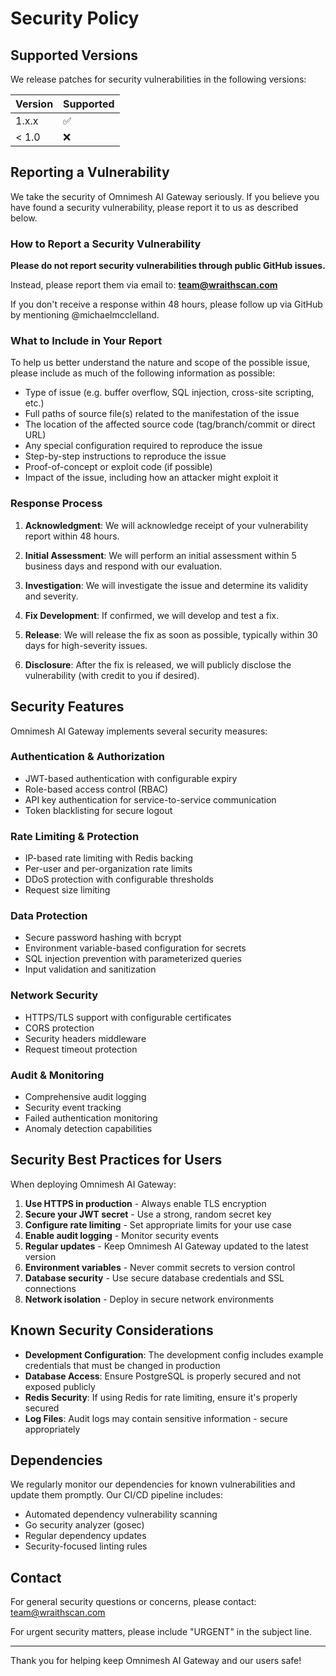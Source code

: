 # Security Policy

## Supported Versions

We release patches for security vulnerabilities in the following versions:

| Version | Supported          |
| ------- | ------------------ |
| 1.x.x   | :white_check_mark: |
| < 1.0   | :x:                |

## Reporting a Vulnerability

We take the security of Omnimesh AI Gateway seriously. If you believe you have found a security vulnerability, please report it to us as described below.

### How to Report a Security Vulnerability

**Please do not report security vulnerabilities through public GitHub issues.**

Instead, please report them via email to: **team@wraithscan.com**

If you don't receive a response within 48 hours, please follow up via GitHub by mentioning @michaelmcclelland.

### What to Include in Your Report

To help us better understand the nature and scope of the possible issue, please include as much of the following information as possible:

- Type of issue (e.g. buffer overflow, SQL injection, cross-site scripting, etc.)
- Full paths of source file(s) related to the manifestation of the issue
- The location of the affected source code (tag/branch/commit or direct URL)
- Any special configuration required to reproduce the issue
- Step-by-step instructions to reproduce the issue
- Proof-of-concept or exploit code (if possible)
- Impact of the issue, including how an attacker might exploit it

### Response Process

1. **Acknowledgment**: We will acknowledge receipt of your vulnerability report within 48 hours.

2. **Initial Assessment**: We will perform an initial assessment within 5 business days and respond with our evaluation.

3. **Investigation**: We will investigate the issue and determine its validity and severity.

4. **Fix Development**: If confirmed, we will develop and test a fix.

5. **Release**: We will release the fix as soon as possible, typically within 30 days for high-severity issues.

6. **Disclosure**: After the fix is released, we will publicly disclose the vulnerability (with credit to you if desired).

## Security Features

Omnimesh AI Gateway implements several security measures:

### Authentication & Authorization
- JWT-based authentication with configurable expiry
- Role-based access control (RBAC)
- API key authentication for service-to-service communication
- Token blacklisting for secure logout

### Rate Limiting & Protection
- IP-based rate limiting with Redis backing
- Per-user and per-organization rate limits
- DDoS protection with configurable thresholds
- Request size limiting

### Data Protection
- Secure password hashing with bcrypt
- Environment variable-based configuration for secrets
- SQL injection prevention with parameterized queries
- Input validation and sanitization

### Network Security
- HTTPS/TLS support with configurable certificates
- CORS protection
- Security headers middleware
- Request timeout protection

### Audit & Monitoring
- Comprehensive audit logging
- Security event tracking
- Failed authentication monitoring
- Anomaly detection capabilities

## Security Best Practices for Users

When deploying Omnimesh AI Gateway:

1. **Use HTTPS in production** - Always enable TLS encryption
2. **Secure your JWT secret** - Use a strong, random secret key
3. **Configure rate limiting** - Set appropriate limits for your use case
4. **Enable audit logging** - Monitor security events
5. **Regular updates** - Keep Omnimesh AI Gateway updated to the latest version
6. **Environment variables** - Never commit secrets to version control
7. **Database security** - Use secure database credentials and SSL connections
8. **Network isolation** - Deploy in secure network environments

## Known Security Considerations

- **Development Configuration**: The development config includes example credentials that must be changed in production
- **Database Access**: Ensure PostgreSQL is properly secured and not exposed publicly
- **Redis Security**: If using Redis for rate limiting, ensure it's properly secured
- **Log Files**: Audit logs may contain sensitive information - secure appropriately

## Dependencies

We regularly monitor our dependencies for known vulnerabilities and update them promptly. Our CI/CD pipeline includes:

- Automated dependency vulnerability scanning
- Go security analyzer (gosec)
- Regular dependency updates
- Security-focused linting rules

## Contact

For general security questions or concerns, please contact: team@wraithscan.com

For urgent security matters, please include "URGENT" in the subject line.

---

Thank you for helping keep Omnimesh AI Gateway and our users safe!
